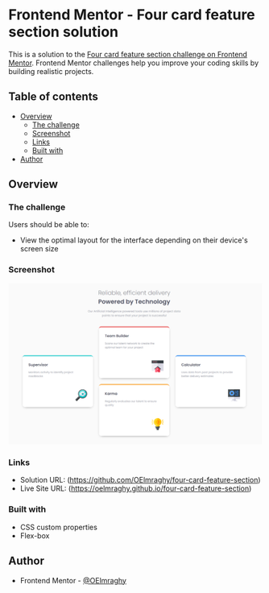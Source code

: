 # Frontend Mentor - Four card feature section solution

This is a solution to the [Four card feature section challenge on Frontend Mentor](https://www.frontendmentor.io/challenges/four-card-feature-section-weK1eFYK). Frontend Mentor challenges help you improve your coding skills by building realistic projects. 

## Table of contents

- [Overview](#overview)
  - [The challenge](#the-challenge)
  - [Screenshot](#screenshot)
  - [Links](#links)
  - [Built with](#built-with)
- [Author](#author)

## Overview

### The challenge

Users should be able to:

- View the optimal layout for the interface depending on their device's screen size

### Screenshot

![](images/Screenshot.png)

### Links

- Solution URL: (https://github.com/OElmraghy/four-card-feature-section)
- Live Site URL: (https://oelmraghy.github.io/four-card-feature-section)

### Built with

- CSS custom properties
- Flex-box

## Author

- Frontend Mentor - [@OElmraghy](https://www.frontendmentor.io/profile/OElmraghy)

